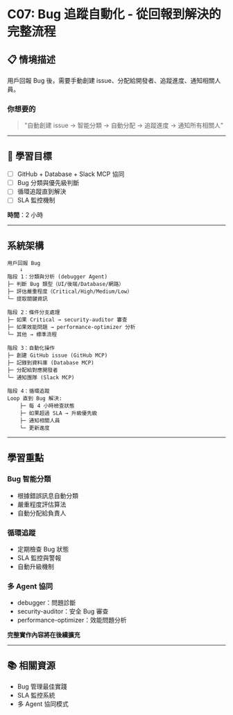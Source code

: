 # C07: Bug 追蹤自動化 - 從回報到解決的完整流程

## 📋 情境描述

用戶回報 Bug 後，需要手動創建 issue、分配給開發者、追蹤進度、通知相關人員。

### 你想要的
> "自動創建 issue → 智能分類 → 自動分配 → 追蹤進度 → 通知所有相關人"

---

## 🎯 學習目標

- [ ] GitHub + Database + Slack MCP 協同
- [ ] Bug 分類與優先級判斷
- [ ] 循環追蹤直到解決
- [ ] SLA 監控機制

**時間**：2 小時

---

## 系統架構

```
用戶回報 Bug
    ↓
階段 1：分類與分析 (debugger Agent)
├─ 判斷 Bug 類型（UI/後端/Database/網路）
├─ 評估嚴重程度（Critical/High/Medium/Low）
└─ 提取關鍵資訊

階段 2：條件分支處理
├─ 如果 Critical → security-auditor 審查
├─ 如果效能問題 → performance-optimizer 分析
└─ 其他 → 標準流程

階段 3：自動化操作
├─ 創建 GitHub issue (GitHub MCP)
├─ 記錄到資料庫 (Database MCP)
├─ 分配給對應開發者
└─ 通知團隊 (Slack MCP)

階段 4：循環追蹤
Loop 直到 Bug 解決:
    ├─ 每 4 小時檢查狀態
    ├─ 如果超過 SLA → 升級優先級
    ├─ 通知相關人員
    └─ 更新進度
```

---

## 學習重點

### Bug 智能分類
- 根據錯誤訊息自動分類
- 嚴重程度評估算法
- 自動分配給負責人

### 循環追蹤
- 定期檢查 Bug 狀態
- SLA 監控與警報
- 自動升級機制

### 多 Agent 協同
- debugger：問題診斷
- security-auditor：安全 Bug 審查
- performance-optimizer：效能問題分析

**完整實作內容將在後續擴充**

---

## 📚 相關資源

- Bug 管理最佳實踐
- SLA 監控系統
- 多 Agent 協同模式
